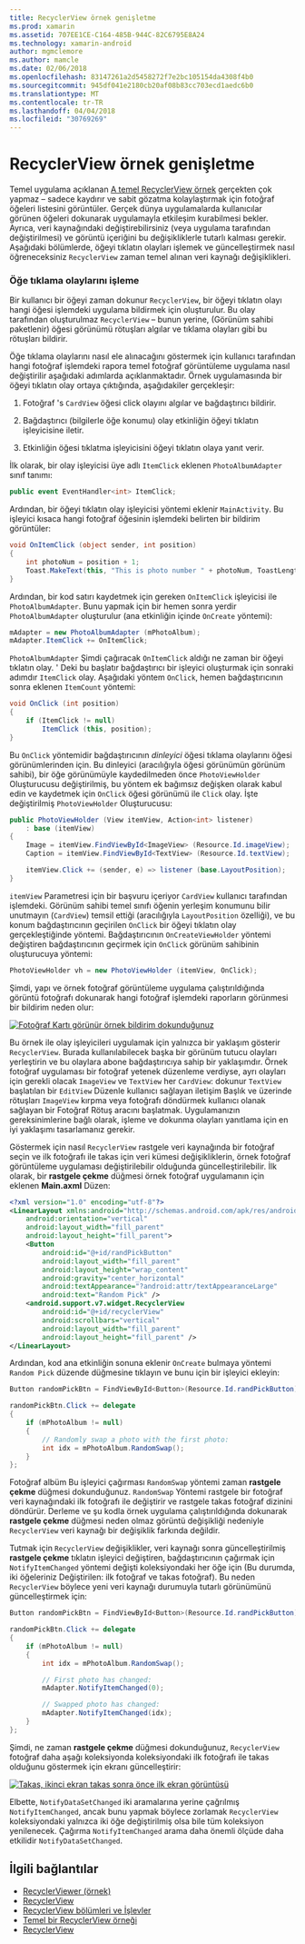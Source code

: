 ```yaml
---
title: RecyclerView örnek genişletme
ms.prod: xamarin
ms.assetid: 707EE1CE-C164-485B-944C-82C6795E8A24
ms.technology: xamarin-android
author: mgmclemore
ms.author: mamcle
ms.date: 02/06/2018
ms.openlocfilehash: 83147261a2d5458272f7e2bc105154da4308f4b0
ms.sourcegitcommit: 945df041e2180cb20af08b83cc703ecd1aedc6b0
ms.translationtype: MT
ms.contentlocale: tr-TR
ms.lasthandoff: 04/04/2018
ms.locfileid: "30769269"
---
```

# <a name="extending-the-recyclerview-example"></a>RecyclerView örnek genişletme


Temel uygulama açıklanan [A temel RecyclerView örnek](~/android/user-interface/layouts/recycler-view/recyclerview-example.md) gerçekten çok yapmaz &ndash; sadece kaydırır ve sabit gözatma kolaylaştırmak için fotoğraf öğeleri listesini görüntüler. Gerçek dünya uygulamalarda kullanıcılar görünen öğeleri dokunarak uygulamayla etkileşim kurabilmesi bekler. Ayrıca, veri kaynağındaki değiştirebilirsiniz (veya uygulama tarafından değiştirilmesi) ve görüntü içeriğini bu değişikliklerle tutarlı kalması gerekir. Aşağıdaki bölümlerde, öğeyi tıklatın olayları işlemek ve güncelleştirmek nasıl öğreneceksiniz `RecyclerView` zaman temel alınan veri kaynağı değişiklikleri.


### <a name="handling-item-click-events"></a>Öğe tıklama olaylarını işleme

Bir kullanıcı bir öğeyi zaman dokunur `RecyclerView`, bir öğeyi tıklatın olayı hangi öğesi işlemdeki uygulama bildirmek için oluşturulur. Bu olay tarafından oluşturulmaz `RecyclerView` &ndash; bunun yerine, (Görünüm sahibi paketlenir) öğesi görünümü rötuşları algılar ve tıklama olayları gibi bu rötuşları bildirir.

Öğe tıklama olaylarını nasıl ele alınacağını göstermek için kullanıcı tarafından hangi fotoğraf işlemdeki rapora temel fotoğraf görüntüleme uygulama nasıl değiştirilir aşağıdaki adımlarda açıklanmaktadır. Örnek uygulamasında bir öğeyi tıklatın olay ortaya çıktığında, aşağıdakiler gerçekleşir:

1.  Fotoğraf 's `CardView` öğesi click olayını algılar ve bağdaştırıcı bildirir.

2.  Bağdaştırıcı (bilgilerle öğe konumu) olay etkinliğin öğeyi tıklatın işleyicisine iletir.

3.  Etkinliğin öğesi tıklatma işleyicisini öğeyi tıklatın olaya yanıt verir.

İlk olarak, bir olay işleyicisi üye adlı `ItemClick` eklenen `PhotoAlbumAdapter` sınıf tanımı:

```csharp
public event EventHandler<int> ItemClick;
```

Ardından, bir öğeyi tıklatın olay işleyicisi yöntemi eklenir `MainActivity`.
Bu işleyici kısaca hangi fotoğraf öğesinin işlemdeki belirten bir bildirim görüntüler:

```csharp
void OnItemClick (object sender, int position)
{
    int photoNum = position + 1;
    Toast.MakeText(this, "This is photo number " + photoNum, ToastLength.Short).Show();
}

```

Ardından, bir kod satırı kaydetmek için gereken `OnItemClick` işleyicisi ile `PhotoAlbumAdapter`. Bunu yapmak için bir hemen sonra yerdir `PhotoAlbumAdapter` oluşturulur (ana etkinliğin içinde `OnCreate` yöntemi):

```csharp
mAdapter = new PhotoAlbumAdapter (mPhotoAlbum);
mAdapter.ItemClick += OnItemClick;

```

`PhotoAlbumAdapter` Şimdi çağıracak `OnItemClick` aldığı ne zaman bir öğeyi tıklatın olay. ' Deki bu başlatır bağdaştırıcı bir işleyici oluşturmak için sonraki adımdır `ItemClick` olay. Aşağıdaki yöntem `OnClick`, hemen bağdaştırıcının sonra eklenen `ItemCount` yöntemi:

```csharp
void OnClick (int position)
{
    if (ItemClick != null)
        ItemClick (this, position);
}
```

Bu `OnClick` yöntemidir bağdaştırıcının *dinleyici* öğesi tıklama olaylarını öğesi görünümlerinden için. Bu dinleyici (aracılığıyla öğesi görünümün görünüm sahibi), bir öğe görünümüyle kaydedilmeden önce `PhotoViewHolder` Oluşturucusu değiştirilmiş, bu yöntem ek bağımsız değişken olarak kabul edin ve kaydetmek için `OnClick` öğesi görünümü ile `Click` olay.
İşte değiştirilmiş `PhotoViewHolder` Oluşturucusu:

```csharp
public PhotoViewHolder (View itemView, Action<int> listener)
    : base (itemView)
{
    Image = itemView.FindViewById<ImageView> (Resource.Id.imageView);
    Caption = itemView.FindViewById<TextView> (Resource.Id.textView);

    itemView.Click += (sender, e) => listener (base.LayoutPosition);
}

```

`itemView` Parametresi için bir başvuru içeriyor `CardView` kullanıcı tarafından işlemdeki. Görünüm sahibi temel sınıfı öğenin yerleşim konumunu bilir unutmayın (`CardView`) temsil ettiği (aracılığıyla `LayoutPosition` özelliği), ve bu konum bağdaştırıcının geçirilen `OnClick` bir öğeyi tıklatın olay gerçekleştiğinde yöntemi. Bağdaştırıcının `OnCreateViewHolder` yöntemi değiştiren bağdaştırıcının geçirmek için `OnClick` görünüm sahibinin oluşturucuya yöntemi:

```csharp
PhotoViewHolder vh = new PhotoViewHolder (itemView, OnClick);
```

Şimdi, yapı ve örnek fotoğraf görüntüleme uygulama çalıştırıldığında görüntü fotoğrafı dokunarak hangi fotoğraf işlemdeki raporların görünmesi bir bildirim neden olur:

[![Fotoğraf Kartı görünür örnek bildirim dokunduğunuz](extending-the-example-images/01-photo-selected-sml.png)](extending-the-example-images/01-photo-selected.png#lightbox)

Bu örnek ile olay işleyicileri uygulamak için yalnızca bir yaklaşım gösterir `RecyclerView`. Burada kullanılabilecek başka bir görünüm tutucu olayları yerleştirin ve bu olaylara abone bağdaştırıcıya sahip bir yaklaşımdır. Örnek fotoğraf uygulaması bir fotoğraf yetenek düzenleme verdiyse, ayrı olayları için gerekli olacak `ImageView` ve `TextView` her `CardView`: dokunur `TextView` başlatılan bir `EditView` Düzenle kullanıcı sağlayan iletişim Başlık ve üzerinde rötuşları `ImageView` kırpma veya fotoğrafı döndürmek kullanıcı olanak sağlayan bir Fotoğraf Rötuş aracını başlatmak. Uygulamanızın gereksinimlerine bağlı olarak, işleme ve dokunma olayları yanıtlama için en iyi yaklaşımı tasarlamanız gerekir.

Göstermek için nasıl `RecyclerView` rastgele veri kaynağında bir fotoğraf seçin ve ilk fotoğrafı ile takas için veri kümesi değişikliklerin, örnek fotoğraf görüntüleme uygulaması değiştirilebilir olduğunda güncelleştirilebilir. İlk olarak, bir **rastgele çekme** düğmesi örnek fotoğraf uygulamanın için eklenen **Main.axml** Düzen:

```xml
<?xml version="1.0" encoding="utf-8"?>
<LinearLayout xmlns:android="http://schemas.android.com/apk/res/android"
    android:orientation="vertical"
    android:layout_width="fill_parent"
    android:layout_height="fill_parent">
    <Button
        android:id="@+id/randPickButton"
        android:layout_width="fill_parent"
        android:layout_height="wrap_content"
        android:gravity="center_horizontal"
        android:textAppearance="?android:attr/textAppearanceLarge"
        android:text="Random Pick" />
    <android.support.v7.widget.RecyclerView
        android:id="@+id/recyclerView"
        android:scrollbars="vertical"
        android:layout_width="fill_parent"
        android:layout_height="fill_parent" />
</LinearLayout>
```

Ardından, kod ana etkinliğin sonuna eklenir `OnCreate` bulmaya yöntemi `Random Pick` düzende düğmesine tıklayın ve bunu için bir işleyici ekleyin:

```csharp
Button randomPickBtn = FindViewById<Button>(Resource.Id.randPickButton);

randomPickBtn.Click += delegate
{
    if (mPhotoAlbum != null)
    {
        // Randomly swap a photo with the first photo:
        int idx = mPhotoAlbum.RandomSwap();
    }
};

```

Fotoğraf albüm Bu işleyici çağırması `RandomSwap` yöntemi zaman **rastgele çekme** düğmesi dokunduğunuz. `RandomSwap` Yöntemi rastgele bir fotoğraf veri kaynağındaki ilk fotoğrafı ile değiştirir ve rastgele takas fotoğraf dizinini döndürür. Derleme ve şu kodla örnek uygulama çalıştırıldığında dokunarak **rastgele çekme** düğmesi neden olmaz görüntü değişikliği nedeniyle `RecyclerView` veri kaynağı bir değişiklik farkında değildir.

Tutmak için `RecyclerView` değişiklikler, veri kaynağı sonra güncelleştirilmiş **rastgele çekme** tıklatın işleyici değiştiren, bağdaştırıcının çağırmak için `NotifyItemChanged` yöntemi değişti koleksiyondaki her öğe için (Bu durumda, iki öğeleriniz Değiştirilen: ilk fotoğraf ve takas fotoğraf). Bu neden `RecyclerView` böylece yeni veri kaynağı durumuyla tutarlı görünümünü güncelleştirmek için:

```csharp
Button randomPickBtn = FindViewById<Button>(Resource.Id.randPickButton);

randomPickBtn.Click += delegate
{
    if (mPhotoAlbum != null)
    {
        int idx = mPhotoAlbum.RandomSwap();

        // First photo has changed:
        mAdapter.NotifyItemChanged(0);

        // Swapped photo has changed:
        mAdapter.NotifyItemChanged(idx);
    }
};

```

Şimdi, ne zaman **rastgele çekme** düğmesi dokunduğunuz, `RecyclerView` fotoğraf daha aşağı koleksiyonda koleksiyondaki ilk fotoğrafı ile takas olduğunu göstermek için ekranı güncelleştirir:

[![Takas, ikinci ekran takas sonra önce ilk ekran görüntüsü](extending-the-example-images/02-random-pick-sml.png)](extending-the-example-images/02-random-pick.png#lightbox)

Elbette, `NotifyDataSetChanged` iki aramalarına yerine çağrılmış `NotifyItemChanged`, ancak bunu yapmak böylece zorlamak `RecyclerView` koleksiyondaki yalnızca iki öğe değiştirilmiş olsa bile tüm koleksiyon yenilenecek. Çağırma `NotifyItemChanged` arama daha önemli ölçüde daha etkilidir `NotifyDataSetChanged`.


## <a name="related-links"></a>İlgili bağlantılar

- [RecyclerViewer (örnek)](https://developer.xamarin.com/samples/monodroid/android5.0/RecyclerViewer)
- [RecyclerView](~/android/user-interface/layouts/recycler-view/index.md)
- [RecyclerView bölümleri ve İşlevler](~/android/user-interface/layouts/recycler-view/parts-and-functionality.md)
- [Temel bir RecyclerView örneği](~/android/user-interface/layouts/recycler-view/recyclerview-example.md)
- [RecyclerView](https://developer.android.com/reference/android/support/v7/widget/RecyclerView.html)
